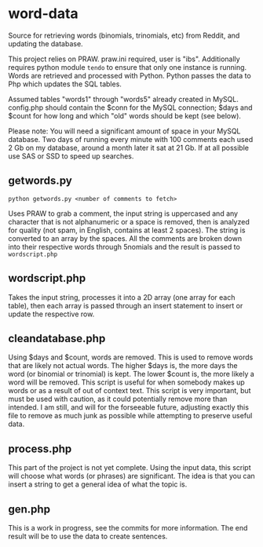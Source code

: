 # word-data
Source for retrieving words (binomials, trinomials, etc) from Reddit, and updating the database.

This project relies on PRAW. praw.ini required, user is "ibs".
Additionally requires python module `tendo` to ensure that only one instance is running.
Words are retrieved and processed with Python. Python passes the data to Php which updates the SQL tables.

Assumed tables "words1" through "words5" already created in MySQL. 
config.php should contain the $conn for the MySQL connection; $days and $count for how long and which "old" words should be kept (see below).


Please note: You will need a significant amount of space in your MySQL database. Two days of running every minute with 100 comments each used 2 Gb on my database, around a month later it sat at 21 Gb. If at all possible use SAS or SSD to speed up searches.

## getwords.py
`python getwords.py <number of comments to fetch>`

Uses PRAW to grab a comment, the input string is uppercased and any character that is not alphanumeric or a space is removed, then is analyzed for quality (not spam, in English, contains at least 2 spaces).  The string is converted to an array by the spaces. All the comments are broken down into their respective words through 5nomials and the result is passed to `wordscript.php`

## wordscript.php
Takes the input string, processes it into a 2D array (one array for each table), then each array is passed through an insert statement to insert or update the respective row.

## cleandatabase.php
Using $days and $count, words are removed. This is used to remove words that are likely not actual words.
The higher $days is, the more days the word (or binomial or trinomial) is kept.
The lower $count is, the more likely a word will be removed.
This script is useful for when somebody makes up words or as a result of out of context text. This script is very important, but must be used with caution, as it could potentially remove more than intended.
I am still, and will for the forseeable future, adjusting exactly this file to remove as much junk as possible while attempting to preserve useful data.

## process.php
This part of the project is not yet complete.
Using the input data, this script will choose what words (or phrases) are significant. The idea is that you can insert a string to get a general idea of what the topic is.

## gen.php
This is a work in progress, see the commits for more information. The end result will be to use the data to create sentences.
